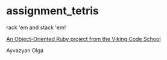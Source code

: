 assignment_tetris
=================

rack 'em and stack 'em!

[An Object-Oriented Ruby project from the Viking Code School](http://www.vikingcodeschool.com)

Ayvazyan Olga